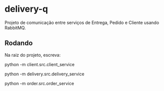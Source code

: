 # delivery-q

Projeto de comunicação entre serviços de Entrega, Pedido e Cliente usando RabbitMQ.

## Rodando

Na raiz do projeto, escreva:

python -m client.src.client_service

python -m delivery.src.delivery_service

python -m order.src.order_service